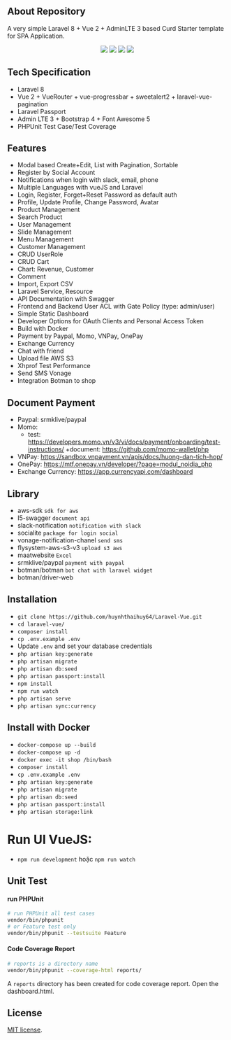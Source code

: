 

## About Repository

A very simple Laravel 8 + Vue 2 + AdminLTE 3 based Curd Starter template for SPA Application.
<p align="center">
<img src="https://i.imgur.com/mZAHbUL.png">
<img src="https://i.imgur.com/3hhoQnq.png">
<img src="https://i.imgur.com/aHtQkYl.png">
<img src="https://i.imgur.com/V7OuwLn.png">
</p>

## Tech Specification

- Laravel 8
- Vue 2 + VueRouter + vue-progressbar + sweetalert2 + laravel-vue-pagination
- Laravel Passport
- Admin LTE 3 + Bootstrap 4 + Font Awesome 5
- PHPUnit Test Case/Test Coverage

## Features

- Modal based Create+Edit, List with Pagination, Sortable
- Register by Social Account
- Notifications when login with slack, email, phone
- Multiple Languages with vueJS and Laravel
- Login, Register, Forget+Reset Password as default auth
- Profile, Update Profile, Change Password, Avatar
- Product Management 
- Search Product
- User Management
- Slide Management
- Menu Management
- Customer Management
- CRUD UserRole
- CRUD Cart
- Chart: Revenue, Customer
- Comment
- Import, Export CSV
- Laravel Service, Resource
- API Documentation with Swagger
- Frontend and Backend User ACL with Gate Policy (type: admin/user)
- Simple Static Dashboard
- Developer Options for OAuth Clients and Personal Access Token
- Build with Docker
- Payment by Paypal, Momo, VNPay, OnePay
- Exchange Currency
- Chat with friend
- Upload file AWS S3
- Xhprof Test Performance
- Send SMS Vonage
- Integration Botman to shop

## Document Payment
- Paypal: srmklive/paypal
- Momo: 
    + test: https://developers.momo.vn/v3/vi/docs/payment/onboarding/test-instructions/
    +document: https://github.com/momo-wallet/php
- VNPay: https://sandbox.vnpayment.vn/apis/docs/huong-dan-tich-hop/
- OnePay: https://mtf.onepay.vn/developer/?page=modul_noidia_php
- Exchange Currency: https://app.currencyapi.com/dashboard

## Library

- aws-sdk `sdk for aws`
- l5-swagger `document api`
- slack-notification `notification with slack`
- socialite `package for login social`
- vonage-notification-chanel `send sms`
- flysystem-aws-s3-v3 `upload s3 aws`
- maatwebsite `Excel`
- srmklive/paypal `payment with paypal`
- botman/botman `bot chat with laravel widget`
- botman/driver-web

## Installation

- `git clone https://github.com/huynhthaihuy64/Laravel-Vue.git`
- `cd laravel-vue/`
- `composer install`
- `cp .env.example .env`
- Update `.env` and set your database credentials
- `php artisan key:generate`
- `php artisan migrate`
- `php artisan db:seed`
- `php artisan passport:install`
- `npm install`
- `npm run watch`
- `php artisan serve`
- `php artisan sync:currency`

## Install with Docker

- `docker-compose up --build`
- `docker-compose up -d`
- `docker exec -it shop /bin/bash`
- `composer install`
- `cp .env.example .env`
- `php artisan key:generate`
- `php artisan migrate`
- `php artisan db:seed`
- `php artisan passport:install`
- `php artisan storage:link`

# Run UI VueJS:
- `npm run development` hoặc `npm run watch`

## Unit Test

#### run PHPUnit

```bash
# run PHPUnit all test cases
vendor/bin/phpunit
# or Feature test only
vendor/bin/phpunit --testsuite Feature
```

#### Code Coverage Report

```bash
# reports is a directory name
vendor/bin/phpunit --coverage-html reports/
```
A `reports` directory has been created for code coverage report. Open the dashboard.html.


## License

[MIT license](https://opensource.org/licenses/MIT).
